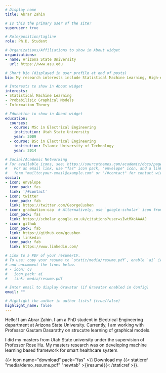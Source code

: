 ```yaml
---
# Display name
title: Abrar Zahin

# Is this the primary user of the site?
superuser: true

# Role/position/tagline
role: Ph.D. Student

# Organizations/Affiliations to show in About widget
organizations:
- name: Arizona State University
  url: https://www.asu.edu

# Short bio (displayed in user profile at end of posts)
bio: My research interests include Statistical Machine Learning, High-dimensional Statistics.

# Interests to show in About widget
interests:
- Statistical Machine Learning
- Probabilisic Graphical Models
- Information Theory

# Education to show in About widget
education:
  courses:
  - course: MSc in Electrical Engineering
    institution: Utah State University
    year: 2009
  - course: BSc in Electrical Engineering 
    institution: Islamic University of Technology
    year: 2014

# Social/Academic Networking
# For available icons, see: https://sourcethemes.com/academic/docs/page-builder/#icons
#   For an email link, use "fas" icon pack, "envelope" icon, and a link in the
#   form "mailto:your-email@example.com" or "/#contact" for contact widget.
social:
- icon: envelope
  icon_pack: fas
  link: '/#contact'
- icon: twitter
  icon_pack: fab
  link: https://twitter.com/GeorgeCushen
- icon: graduation-cap  # Alternatively, use `google-scholar` icon from `ai` icon pack
  icon_pack: fas
  link: https://scholar.google.co.uk/citations?user=sIwtMXoAAAAJ
- icon: github
  icon_pack: fab
  link: https://github.com/gcushen
- icon: linkedin
  icon_pack: fab
  link: https://www.linkedin.com/

# Link to a PDF of your resume/CV.
# To use: copy your resume to `static/media/resume.pdf`, enable `ai` icons in `params.toml`, 
# and uncomment the lines below.
# - icon: cv
#   icon_pack: ai
#   link: media/resume.pdf

# Enter email to display Gravatar (if Gravatar enabled in Config)
email: ""

# Highlight the author in author lists? (true/false)
highlight_name: false
---
```


Hello! I am Abrar Zahin. I am a PhD student in Electrical Engineering department at Arizona State University. Currently, I am working with Professor Gautam Dasarathy on strucutre learning of graphical models.

I did my masters from Utah State university under the supervision of Professor Rose Hu. My masters research was on developing machine learning based framework for smart healthcare system.

{{< icon name="download" pack="fas" >}} Download my {{< staticref "media/demo_resume.pdf" "newtab" >}}resumé{{< /staticref >}}.
